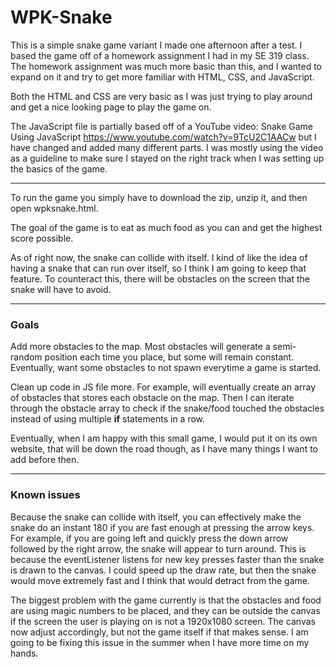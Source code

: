 # WPK-Snake
This is a simple snake game variant I made one afternoon after a test. I based the game off of a homework assignment I had in my SE 319 class. The homework assignment was much more basic than this, and I wanted to expand on it and try to get more familiar with HTML, CSS, and JavaScript.

Both the HTML and CSS are very basic as I was just trying to play around and get a nice looking page to play the game on.

The JavaScript file is partially based off of a YouTube video: Snake Game Using JavaScript https://www.youtube.com/watch?v=9TcU2C1AACw
but I have changed and added many different parts. I was mostly using the video as a guideline to make sure I stayed on the right track when I was setting up the basics of the game.
_____________________________________
To run the game you simply have to download the zip, unzip it, and then open wpksnake.html.

The goal of the game is to eat as much food as you can and get the highest score possible.

As of right now, the snake can collide with itself. I kind of like the idea of having a snake that can run over itself, so I think I am going to keep that feature. To counteract this, there will be obstacles on the screen that the snake will have to avoid.
_______________________
### Goals
Add more obstacles to the map. Most obstacles will generate a semi-random position each time you place, but some will remain constant. Eventually, want some obstacles to not spawn everytime a game is started. 

Clean up code in JS file more. For example, will eventually create an array of obstacles that stores each obstacle on the map. Then I can iterate through the obstacle array to check if the snake/food touched the obstacles instead of using multiple **if** statements in a row.  

Eventually, when I am happy with this small game, I would put it on its own website, that will be down the road though, as I have many things I want to add before then.
__________________________
### Known issues 
Because the snake can collide with itself, you can effectively make the snake do an instant 180 if you are fast enough at pressing the arrow keys. For example, if you are going left and quickly press the down arrow followed by the right arrow, the snake will appear to turn around. This is because the eventListener listens for new key presses faster than the snake is drawn to the canvas. I could speed up the draw rate, but then the snake would move extremely fast and I think that would detract from the game.

The biggest problem with the game currently is that the obstacles and food are using magic numbers to be placed, and they can be outside the canvas if the screen the user is playing on is not a 1920x1080 screen. The canvas now adjust accordingly, but not the game itself if that makes sense. I am going to be fixing this issue in the summer when I have more time on my hands.
